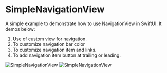 # SimpleNavigationView
 A simple example to demonstrate how to use NavigationView in SwiftUI. It demos below:
 1. Use of custom view for navigation.
 2. To customize navigation bar color
 3. To customize navigation item and links.
 4. To add navigation item button at trailing or leading.
 
![SimpleNavigationView](https://user-images.githubusercontent.com/3336303/99543996-1d752280-29b4-11eb-8294-2a56a26fc23c.png)
![SimpleNavigationView](https://user-images.githubusercontent.com/3336303/99544018-20701300-29b4-11eb-97fa-7efbae9aea9f.png)

